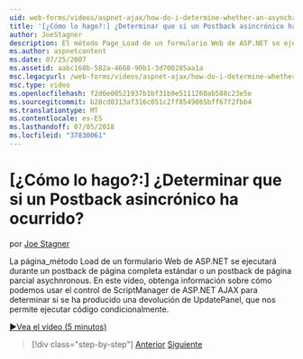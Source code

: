 ```yaml
---
uid: web-forms/videos/aspnet-ajax/how-do-i-determine-whether-an-asynchronous-postback-has-occurred
title: '[¿Cómo lo hago?:] ¿Determinar que si un Postback asincrónico ha ocurrido? | Microsoft Docs'
author: JoeStagner
description: El método Page_Load de un formulario Web de ASP.NET se ejecuta durante un postback de página completa estándar o un postback de página parcial asychnronous. En este vídeo...
ms.author: aspnetcontent
ms.date: 07/25/2007
ms.assetid: aabc168b-582a-4668-90b1-3d700285aa1a
msc.legacyurl: /web-forms/videos/aspnet-ajax/how-do-i-determine-whether-an-asynchronous-postback-has-occurred
msc.type: video
ms.openlocfilehash: f2d6e00521937b1bf31b9e5111260ab588c23e5e
ms.sourcegitcommit: b28cd0313af316c051c2ff8549865bff67f2fbb4
ms.translationtype: MT
ms.contentlocale: es-ES
ms.lasthandoff: 07/05/2018
ms.locfileid: "37830061"
---
```

<a name="how-do-i-determine-whether-an-asynchronous-postback-has-occurred"></a>[¿Cómo lo hago?:] ¿Determinar que si un Postback asincrónico ha ocurrido?
====================
por [Joe Stagner](https://github.com/JoeStagner)

La página\_método Load de un formulario Web de ASP.NET se ejecutará durante un postback de página completa estándar o un postback de página parcial asychnronous. En este vídeo, obtenga información sobre cómo podemos usar el control de ScriptManager de ASP.NET AJAX para determinar si se ha producido una devolución de UpdatePanel, que nos permite ejecutar código condicionalmente.

[&#9654;Vea el vídeo (5 minutos)](https://channel9.msdn.com/Blogs/ASP-NET-Site-Videos/how-do-i-determine-whether-an-asynchronous-postback-has-occurred)

> [!div class="step-by-step"]
> [Anterior](how-do-i-use-javascript-to-refresh-an-aspnet-ajax-updatepanel.md)
> [Siguiente](how-do-i-use-the-conditional-updatemode-of-the-updatepanel.md)
